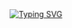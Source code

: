 <div align="center">
  <a href="https://github.com/entro-enthal"><img src="https://readme-typing-svg.demolab.com?font=Fira+Code&pause=1000&random=false&width=330&lines=console.log(%22Hello+World!%22);I'm+EntroEnthal;A+15+years+old+TransGirl" alt="Typing SVG" /></a>
  </div>
</div>

